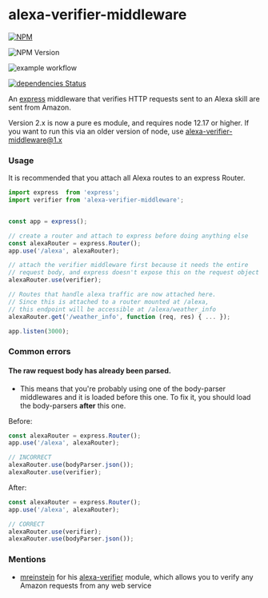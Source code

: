 # alexa-verifier-middleware

[![NPM](https://nodei.co/npm/alexa-verifier-middleware.png)](https://www.npmjs.com/package/alexa-verifier-middleware/)

![NPM Version](https://img.shields.io/npm/v/alexa-verifier-middleware.svg)

![example workflow](https://github.com/alexa-js/alexa-verifier-middleware/actions/workflows/main.yml/badge.svg)

[![dependencies Status](https://david-dm.org/alexa-js/alexa-verifier-middleware/status.svg)](https://david-dm.org/tejashah88/alexa-verifier-middleware)

An [express](https://www.npmjs.com/package/express) middleware that verifies HTTP requests sent to an Alexa skill are sent from Amazon.


Version 2.x is now a pure es module, and requires node 12.17 or higher. If you want to run this via an older version of node, use alexa-verifier-middleware@1.x 


### Usage

It is recommended that you attach all Alexa routes to an express Router.
```javascript
import express  from 'express';
import verifier from 'alexa-verifier-middleware';


const app = express();

// create a router and attach to express before doing anything else
const alexaRouter = express.Router();
app.use('/alexa', alexaRouter);

// attach the verifier middleware first because it needs the entire
// request body, and express doesn't expose this on the request object
alexaRouter.use(verifier);

// Routes that handle alexa traffic are now attached here.
// Since this is attached to a router mounted at /alexa,
// this endpoint will be accessible at /alexa/weather_info
alexaRouter.get('/weather_info', function (req, res) { ... });

app.listen(3000);
```

### Common errors

#### The raw request body has already been parsed.
* This means that you're probably using one of the body-parser middlewares and it is loaded before this one. To fix it, you should load the body-parsers **after** this one.

Before:
```javascript
const alexaRouter = express.Router();
app.use('/alexa', alexaRouter);

// INCORRECT
alexaRouter.use(bodyParser.json());
alexaRouter.use(verifier);
```

After:
```javascript
const alexaRouter = express.Router();
app.use('/alexa', alexaRouter);

// CORRECT
alexaRouter.use(verifier);
alexaRouter.use(bodyParser.json());
```

### Mentions
* [mreinstein](https://github.com/mreinstein) for his [alexa-verifier](https://github.com/mreinstein/alexa-verifier) module, which allows you to verify any Amazon requests from any web service
